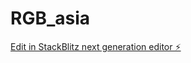 # RGB_asia

[Edit in StackBlitz next generation editor ⚡️](https://stackblitz.com/~/github.com/yansc153/RGB_asia)